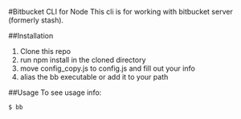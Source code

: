 #Bitbucket CLI for Node
This cli is for working with bitbucket server (formerly stash).

##Installation
1. Clone this repo
2. run npm install in the cloned directory
3. move config\_copy.js to config.js and fill out your info
4. alias the bb executable or add it to your path

##Usage
To see usage info:
```
$ bb
```

